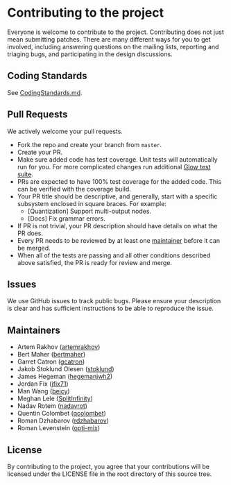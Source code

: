 # Contributing to the project

Everyone is welcome to contribute to the project. Contributing does not just
mean submitting patches. There are many different ways for you to get involved,
including answering questions on the mailing lists, reporting and triaging bugs,
and participating in the design discussions.

## Coding Standards

See [CodingStandards.md](docs/CodingStandards.md).

## Pull Requests

We actively welcome your pull requests.

* Fork the repo and create your branch from `master`.
* Create your PR.
* Make sure added code has test coverage. Unit tests will automatically run for you.
  For more complicated changes run additional [Glow test suite](docs/Testing.md).
* PRs are expected to have 100% test coverage for the added code.
  This can be verified with the coverage build.
* Your PR title should be descriptive, and generally, start with a specific
  subsystem enclosed in square braces. For example:
  * [Quantization] Support multi-output nodes.
  * [Docs] Fix grammar errors.
* If PR is not trivial, your PR description should have details on what the PR
  does.
* Every PR needs to be reviewed by at least one [maintainer](#maintainers)
  before it can be merged.
* When all of the tests are passing and all other conditions described above
  satisfied, the PR is ready for review and merge.

## Issues

We use GitHub issues to track public bugs. Please ensure your description is
clear and has sufficient instructions to be able to reproduce the issue.

## Maintainers

* Artem Rakhov ([artemrakhov](https://github.com/artemrakhov))
* Bert Maher ([bertmaher](https://github.com/bertmaher))
* Garret Catron ([gcatron](https://github.com/gcatron))
* Jakob Stoklund Olesen ([stoklund](https://github.com/stoklund))
* James Hegeman ([hegemanjwh2](https://github.com/hegemanjwh2))
* Jordan Fix ([jfix71](https://github.com/jfix71))
* Man Wang ([beicy](https://github.com/beicy))
* Meghan Lele ([SplitInfinity](https://github.com/SplitInfinity))
* Nadav Rotem ([nadavrot](https://github.com/nadavrot))
* Quentin Colombet ([qcolombet](https://github.com/qcolombet))
* Roman Dzhabarov ([rdzhabarov](https://github.com/rdzhabarov))
* Roman Levenstein ([opti-mix](https://github.com/opti-mix))

## License

By contributing to the project, you agree that your contributions will be licensed
under the LICENSE file in the root directory of this source tree.
